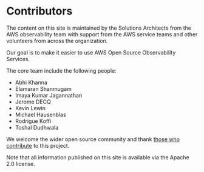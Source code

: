 # Contributors

The content on this site is maintained by the Solutions Architects from the
AWS observability team with support from the AWS service teams and other
volunteers from across the organization.

Our goal is to make it easier to use AWS Open Source Observability Services.

The core team include the following people:

* Abhi Khanna
* Elamaran Shanmugam
* Imaya Kumar Jagannathan
* Jerome DECQ
* Kevin Lewin
* Michael Hausenblas
* Rodrigue Koffi
* Toshal Dudhwala

We welcome the wider open source community and thank [those who contribute](https://github.com/aws-observability/terraform-aws-observability-accelerator/graphs/contributors)
to this project.

Note that all information published on this site is available via the
Apache 2.0 license.
